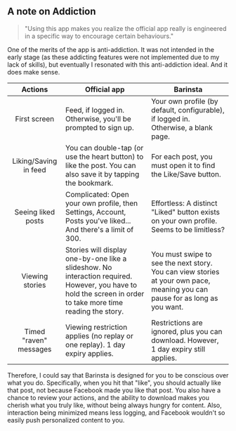 ## A note on Addiction

> "Using this app makes you realize the official app really is engineered in a specific way to encourage certain behaviours."

One of the merits of the app is anti-addiction. It was not intended in the early stage (as these addicting features were not implemented due to my lack of skills), but eventually I resonated with this anti-addiction ideal. And it does make sense.

| Actions | Official app | Barinsta |
| :-----: | ------------ | -------- |
| First screen | Feed, if logged in. Otherwise, you'll be prompted to sign up. | Your own profile (by default, configurable), if logged in. Otherwise, a blank page. |
| Liking/Saving in feed | You can double-tap (or use the heart button) to like the post. You can also save it by tapping the bookmark. | For each post, you must open it to find the Like/Save button. |
| Seeing liked posts | Complicated: Open your own profile, then Settings, Account, Posts you've liked... And there's a limit of 300. | Effortless: A distinct "Liked" button exists on your own profile. Seems to be limitless? |
| Viewing stories | Stories will display one-by-one like a slideshow. No interaction required. However, you have to hold the screen in order to take more time reading the story. | You must swipe to see the next story. You can view stories at your own pace, meaning you can pause for as long as you want. |
Timed "raven" messages | Viewing restriction applies (no replay or one replay). 1 day expiry applies. | Restrictions are ignored, plus you can download. However, 1 day expiry still applies. |

Therefore, I could say that Barinsta is designed for you to be conscious over what you do. Specifically, when you hit that "like", you should actually like that post, not because Facebook made you like that post. You also have a chance to review your actions, and the ability to download makes you cherish what you truly like, without being always hungry for content. Also, interaction being minimized means less logging, and Facebook wouldn't so easily push personalized content to you.